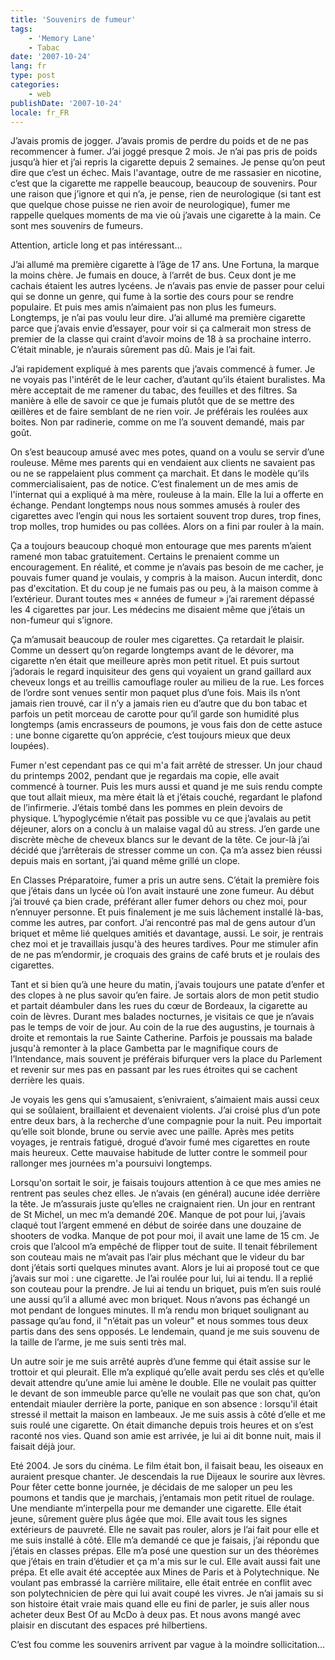 ```yaml
---
title: 'Souvenirs de fumeur'
tags:
    - 'Memory Lane'
    - Tabac
date: '2007-10-24'
lang: fr
type: post
categories:
    - web
publishDate: '2007-10-24'
locale: fr_FR
---
```


J’avais promis de jogger. J’avais promis de perdre du poids et de ne pas recommencer à fumer. J’ai joggé presque 2 mois. Je n’ai pas pris de poids jusqu’à hier et j’ai repris la cigarette depuis 2 semaines. Je pense qu’on peut dire que c’est un échec. Mais l'avantage, outre de me rassasier en nicotine, c’est que la cigarette me rappelle beaucoup, beaucoup de souvenirs. Pour une raison que j’ignore et qui n’a, je pense, rien de neurologique (si tant est que quelque chose puisse ne rien avoir de neurologique), fumer me rappelle quelques moments de ma vie où j’avais une cigarette à la main. Ce sont mes souvenirs de fumeurs.

Attention, article long et pas intéressant…

<!-- more -->

J’ai allumé ma première cigarette à l’âge de 17 ans. Une Fortuna, la marque la moins chère. Je fumais en douce, à l’arrêt de bus. Ceux dont je me cachais étaient les autres lycéens. Je n’avais pas envie de passer pour celui qui se donne un genre, qui fume à la sortie des cours pour se rendre populaire. Et puis mes amis n’aimaient pas non plus les fumeurs. Longtemps, je n’ai pas voulu leur dire. J’ai allumé ma première cigarette parce que j’avais envie d’essayer, pour voir si ça calmerait mon stress de premier de la classe qui craint d’avoir moins de 18 à sa prochaine interro. C’était minable, je n’aurais sûrement pas dû. Mais je l’ai fait.

J’ai rapidement expliqué à mes parents que j’avais commencé à fumer. Je ne voyais pas l'intérêt de le leur cacher, d’autant qu’ils étaient buralistes. Ma mère acceptait de me ramener du tabac, des feuilles et des filtres. Sa manière à elle de savoir ce que je fumais plutôt que de se mettre des œillères et de faire semblant de ne rien voir. Je préférais les roulées aux boites. Non par radinerie, comme on me l’a souvent demandé, mais par goût.

On s’est beaucoup amusé avec mes potes, quand on a voulu se servir d’une rouleuse. Même mes parents qui en vendaient aux clients ne savaient pas ou ne se rappelaient plus comment ça marchait. Et dans le modèle qu’ils commercialisaient, pas de notice. C’est finalement un de mes amis de l'internat qui a expliqué à ma mère, rouleuse à la main. Elle la lui a offerte en échange. Pendant longtemps nous nous sommes amusés à rouler des cigarettes avec l’engin qui nous les sortaient souvent trop dures, trop fines, trop molles, trop humides ou pas collées. Alors on a fini par rouler à la main.

Ça a toujours beaucoup choqué mon entourage que mes parents m’aient ramené mon tabac gratuitement. Certains le prenaient comme un encouragement. En réalité, et comme je n’avais pas besoin de me cacher, je pouvais fumer quand je voulais, y compris à la maison. Aucun interdit, donc pas d'excitation. Et du coup je ne fumais pas ou peu, à la maison comme à l’extérieur. Durant toutes mes «&nbsp;années de fumeur&nbsp;» j’ai rarement dépassé les 4 cigarettes par jour. Les médecins me disaient même que j’étais un non-fumeur qui s’ignore.

Ça m’amusait beaucoup de rouler mes cigarettes. Ça retardait le plaisir. Comme un dessert qu’on regarde longtemps avant de le dévorer, ma cigarette n’en était que meilleure après mon petit rituel. Et puis surtout j’adorais le regard inquisiteur des gens qui voyaient un grand gaillard aux cheveux longs et au treillis camouflage rouler au milieu de la rue. Les forces de l’ordre sont venues sentir mon paquet plus d’une fois. Mais ils n’ont jamais rien trouvé, car il n’y a jamais rien eu d’autre que du bon tabac et parfois un petit morceau de carotte pour qu’il garde son humidité plus longtemps (amis encrasseurs de poumons, je vous fais don de cette astuce : une bonne cigarette qu’on apprécie, c’est toujours mieux que deux loupées).

Fumer n'est cependant pas ce qui m'a fait arrêté de stresser. Un jour chaud du printemps 2002, pendant que je regardais ma copie, elle avait commencé à tourner. Puis les murs aussi et quand je me suis rendu compte que tout allait mieux, ma mère était là et j’étais couché, regardant le plafond de l’infirmerie. J’étais tombé dans les pommes en plein devoirs de physique. L’hypoglycémie n’était pas possible vu ce que j’avalais au petit déjeuner, alors on a conclu à un malaise vagal dû au stress. J’en garde une discrète mèche de cheveux blancs sur le devant de la tête. Ce jour-là j’ai décidé que j’arrêterais de stresser comme un con. Ça m’a assez bien réussi depuis mais en sortant, j’ai quand même grillé un clope.

En Classes Préparatoire, fumer a pris un autre sens. C’était la première fois que j’étais dans un lycée où l’on avait instauré une zone fumeur. Au début j’ai trouvé ça bien crade, préférant aller fumer dehors ou chez moi, pour n’ennuyer personne. Et puis finalement je me suis lâchement installé là-bas, comme les autres, par confort. J’ai rencontré pas mal de gens autour d’un briquet et même lié quelques amitiés et davantage, aussi. Le soir, je rentrais chez moi et je travaillais jusqu'à des heures tardives. Pour me stimuler afin de ne pas m’endormir, je croquais des grains de café bruts et je roulais des cigarettes.

Tant et si bien qu’à une heure du matin, j’avais toujours une patate d’enfer et des clopes à ne plus savoir qu’en faire. Je sortais alors de mon petit studio et partait déambuler dans les rues du cœur de Bordeaux, la cigarette au coin de lèvres. Durant mes balades nocturnes, je visitais ce que je n’avais pas le temps de voir de jour. Au coin de la rue des augustins, je tournais à droite et remontais la rue Sainte Catherine. Parfois je poussais ma balade jusqu'à remonter à la place Gambetta par le magnifique cours de l’Intendance, mais souvent je préférais bifurquer vers la place du Parlement et revenir sur mes pas en passant par les rues étroites qui se cachent derrière les quais.

Je voyais les gens qui s’amusaient, s’enivraient, s’aimaient mais aussi ceux qui se soûlaient, braillaient et devenaient violents. J’ai croisé plus d’un pote entre deux bars, à la recherche d’une compagnie pour la nuit. Peu importait qu’elle soit blonde, brune ou servie avec une paille. Après mes petits voyages, je rentrais fatigué, drogué d’avoir fumé mes cigarettes en route mais heureux. Cette mauvaise habitude de lutter contre le sommeil pour rallonger mes journées m'a poursuivi longtemps.

Lorsqu'on sortait le soir, je faisais toujours attention à ce que mes amies ne rentrent pas seules chez elles. Je n’avais (en général) aucune idée derrière la tête. Je m’assurais juste qu’elles ne craignaient rien. Un jour en rentrant de St Michel, un mec m’a demandé 20€. Manque de pot pour lui, j’avais claqué tout l’argent emmené en début de soirée dans une douzaine de shooters de vodka. Manque de pot pour moi, il avait une lame de 15 cm. Je crois que l’alcool m’a empêché de flipper tout de suite. Il tenait fébrilement son couteau mais ne m’avait pas l’air plus méchant que le videur du bar dont j’étais sorti quelques minutes avant. Alors je lui ai proposé tout ce que j’avais sur moi : une cigarette. Je l’ai roulée pour lui, lui ai tendu. Il a replié son couteau pour la prendre. Je lui ai tendu un briquet, puis m’en suis roulé une aussi qu’il a allumé avec mon briquet. Nous n’avons pas échangé un mot pendant de longues minutes. Il m’a rendu mon briquet soulignant au passage qu’au fond, il "n’était pas un voleur" et nous sommes tous deux partis dans des sens opposés. Le lendemain, quand je me suis souvenu de la taille de l’arme, je me suis senti très mal.

Un autre soir je me suis arrêté auprès d’une femme qui était assise sur le trottoir et qui pleurait. Elle m’a expliqué qu’elle avait perdu ses clés et qu’elle devait attendre qu’une amie lui amène le double. Elle ne voulait pas quitter le devant de son immeuble parce qu’elle ne voulait pas que son chat, qu’on entendait miauler derrière la porte, panique en son absence : lorsqu'il était stressé il mettait la maison en lambeaux. Je me suis assis à côté d’elle et me suis roulé une cigarette. On était dimanche depuis trois heures et on s’est raconté nos vies. Quand son amie est arrivée, je lui ai dit bonne nuit, mais il faisait déjà jour.

Eté 2004\. Je sors du cinéma. Le film était bon, il faisait beau, les oiseaux en auraient presque chanter. Je descendais la rue Dijeaux le sourire aux lèvres. Pour fêter cette bonne journée, je décidais de me saloper un peu les poumons et tandis que je marchais, j’entamais mon petit rituel de roulage. Une mendiante m’interpella pour me demander une cigarette. Elle était jeune, sûrement guère plus âgée que moi. Elle avait tous les signes extérieurs de pauvreté. Elle ne savait pas rouler, alors je l’ai fait pour elle et me suis installé à côté. Elle m’a demandé ce que je faisais, j’ai répondu que j’étais en classes prépas. Elle m’a posé une question sur un des théorèmes que j’étais en train d’étudier et ça m'a mis sur le cul. Elle avait aussi fait une prépa. Et elle avait été acceptée aux Mines de Paris et à Polytechnique. Ne voulant pas embrassé la carrière militaire, elle était entrée en conflit avec son polytechnicien de père qui lui avait coupé les vivres. Je n’ai jamais su si son histoire était vraie mais quand elle eu fini de parler, je suis aller nous acheter deux Best Of au McDo à deux pas. Et nous avons mangé avec plaisir en discutant des espaces pré hilbertiens.

C’est fou comme les souvenirs arrivent par vague à la moindre sollicitation…